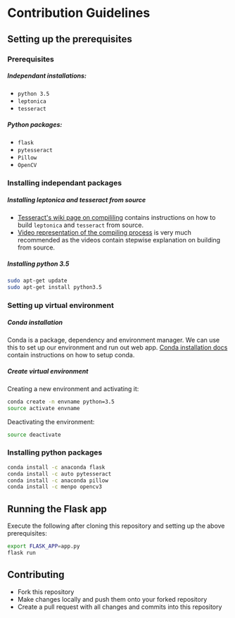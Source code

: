 # Contribution Guidelines
## Setting up the prerequisites
### Prerequisites
##### Independant installations:
* `python 3.5`
* `leptonica`
* `tesseract`
##### Python packages:
* `flask`
* `pytesseract`
* `Pillow`
* `OpenCV`
### Installing independant packages
##### Installing leptonica and tesseract from source
* [Tesseract's wiki page on compililing](https://github.com/tesseract-ocr/tesseract/wiki/Compiling) contains instructions on how to build `leptonica` and `tesseract` from source.
* [Video representation of the compiling process](https://github.com/tesseract-ocr/tesseract/wiki/Compiling#video-representation-of-the-compiling-process-for-tesseract-40-and-leptonica-174-on-ubuntu-16xx) is very much recommended as the videos contain stepwise explanation on building from source.
##### Installing python 3.5
``` bash
sudo apt-get update
sudo apt-get install python3.5
```
### Setting up virtual environment
##### Conda installation
Conda is a package, dependency and environment manager. We can use this to set up our environment and run out web app. [Conda installation docs](https://conda.io/docs/user-guide/install/index.html) contain instructions on how to setup conda.
##### Create virtual environment
Creating a new environment and activating it:
``` bash
conda create -n envname python=3.5
source activate envname
```
Deactivating the environment:
``` bash
source deactivate
```
### Installing python packages
``` bash
conda install -c anaconda flask
conda install -c auto pytesseract 
conda install -c anaconda pillow 
conda install -c menpo opencv3 
```
## Running the Flask app
Execute the following after cloning this repository and setting up the above prerequisites:
``` bash
export FLASK_APP=app.py
flask run
```
## Contributing
* Fork this repository
* Make changes locally and push them onto your forked repository
* Create a pull request with all changes and commits into this repository

